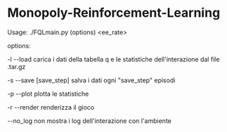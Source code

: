 # Monopoly-Reinforcement-Learning
Usage: ./FQLmain.py (options) <episodes> <gamma> <alpha> <ee_rate>

options:
  
-l --load                 carica i dati della tabella q e le statistiche dell'interazione dal file .tar.gz

-s --save [save_step]     salva i dati ogni "save_step" episodi

-p --plot                 plotta le statistiche

-r --render               renderizza il gioco

--no_log                  non mostra i log dell'interazione con l'ambiente

